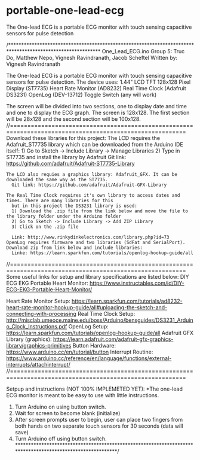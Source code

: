 # portable-one-lead-ecg
The One-lead ECG is a portable ECG monitor with touch sensing capacitive sensors for pulse detection

/***********************************************************************************************************
  One_Lead_ECG.ino
  Group 5: Truc Do, Matthew Nepo, Vignesh Ravindranath, Jacob Scheftel
  Written by: Vignesh Ravindranath
  
  The One-lead ECG is a portable ECG monitor with touch sensing capacitive
  sensors for pulse detection. The device uses:
   1.44" LCD TFT 128x128 Pixel Display (ST7735)
   Heart Rate Monitor (AD8232)
   Real Time Clock (Adafruit DS3231)
   OpenLog (DEV-13712)
   Toggle Switch (any will work)
  
  The screen will be divided into two sections, one to display date and time and one to display the ECG graph.
  The screen is 128x128. The first section will be 28x128 and the second section will be 100x128.
  //=========================================================================================================
  Download these libraries for this project:
    The LCD requires the Adafruit_ST7735 library which can be downloaded from the Arduino IDE itself:
      1) Go to Sketch -> Include Library -> Manage Libraries
      2) Type in ST7735 and install the library by Adafruit
      Git link: https://github.com/adafruit/Adafruit-ST7735-Library
    
    The LCD also requies a graphics library: Adafruit_GFX. It can be downloaded the same way as the ST7735.
      Git link: https://github.com/adafruit/Adafruit-GFX-Library
      
    The Real Time Clock requires it's own library to access dates and times. There are many libraries for this
      but in this project the DS3231 library is used:
      1) Download the .zip file from the link below and move the file to the library folder under the Arduino folder
      2) Go to Sketch -> Include Library -> Add ZIP Library
      3) Click on the .zip file
      
      Link: http://www.rinkydinkelectronics.com/library.php?id=73
    OpenLog requires firmware and two libraries (SdFat and SerialPort). Download zip from link below and include libraries:
      Linke: https://learn.sparkfun.com/tutorials/openlog-hookup-guide/all
  //=========================================================================================================
  Some useful links for setup and library specifications are listed below:
   DIY ECG EKG Portable Heart Monitor: https://www.instructables.com/id/DIY-ECG-EKG-Portable-Heart-Monitor/
   
   Heart Rate Monitor Setup: https://learn.sparkfun.com/tutorials/ad8232-heart-rate-monitor-hookup-guide/all#uploading-the-sketch-and-connecting-with-processing
   Real Time Clock Setup: http://misclab.umeoce.maine.edu/boss/Arduino/bensguides/DS3231_Arduino_Clock_Instructions.pdf
   OpenLog Setup: https://learn.sparkfun.com/tutorials/openlog-hookup-guide/all
   Adafruit GFX Library (graphics): https://learn.adafruit.com/adafruit-gfx-graphics-library/graphics-primitives
   Button Hardware: https://www.arduino.cc/en/tutorial/button
   Interrupt Routine: https://www.arduino.cc/reference/en/language/functions/external-interrupts/attachinterrupt/
  //=========================================================================================================
  
  Setpup and instructions (NOT 100% IMPLEMETED YET):
   *The one-lead ECG monitor is meant to be easy to use with little instructions.
   1) Turn Arduino on using button switch.
   2) Wait for screen to become blank (initialize)
   3) After screen prompts user to begin, user can place two fingers from both hands on two separate touch sensors for 30 seconds (data will save)
   4) Turn Arduino off using button switch. 
 ***********************************************************************************************************/
